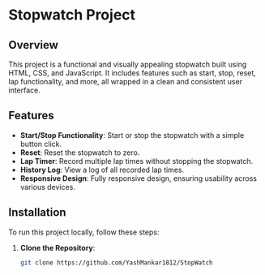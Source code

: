 # Stopwatch Project

## Overview

This project is a functional and visually appealing stopwatch built using HTML, CSS, and JavaScript. It includes features such as start, stop, reset, lap functionality, and more, all wrapped in a clean and consistent user interface.

## Features

- **Start/Stop Functionality**: Start or stop the stopwatch with a simple button click.
- **Reset**: Reset the stopwatch to zero.
- **Lap Timer**: Record multiple lap times without stopping the stopwatch.
- **History Log**: View a log of all recorded lap times.
- **Responsive Design**: Fully responsive design, ensuring usability across various devices.

## Installation

To run this project locally, follow these steps:

1. **Clone the Repository**:
   ```bash
   git clone https://github.com/YashMankar1812/StopWatch
